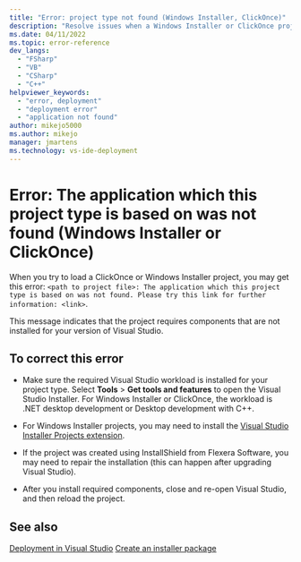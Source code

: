 ```yaml
---
title: "Error: project type not found (Windows Installer, ClickOnce)"
description: "Resolve issues when a Windows Installer or ClickOnce project can't be loaded and you see this error message: The application which this project type is based on was not found."
ms.date: 04/11/2022
ms.topic: error-reference
dev_langs:
  - "FSharp"
  - "VB"
  - "CSharp"
  - "C++"
helpviewer_keywords:
  - "error, deployment"
  - "deployment error"
  - "application not found"
author: mikejo5000
ms.author: mikejo
manager: jmartens
ms.technology: vs-ide-deployment
---
```

# Error: The application which this project type is based on was not found (Windows Installer or ClickOnce)


When you try to load a ClickOnce or Windows Installer project, you may get this error: ```<path to project file>: The application which this project type is based on was not found. Please try this link for further information: <link>```.

This message indicates that the project requires components that are not installed for your version of Visual Studio.

## To correct this error

- Make sure the required Visual Studio workload is installed for your project type. Select **Tools** > **Get tools and features** to open the Visual Studio Installer. For Windows Installer or ClickOnce, the workload is .NET desktop development or Desktop development with C++.

- For Windows Installer projects, you may need to install the [Visual Studio Installer Projects extension](../deployment/installer-projects-net-core.md).

- If the project was created using InstallShield from Flexera Software, you may need to repair the installation (this can happen after upgrading Visual Studio).

- After you install required components, close and re-open Visual Studio, and then reload the project.

## See also

[Deployment in Visual Studio](../deployment/deploying-applications-services-and-components.md)
[Create an installer package](../deployment/deploying-applications-services-and-components.md#create-an-installer-package-windows-desktop)